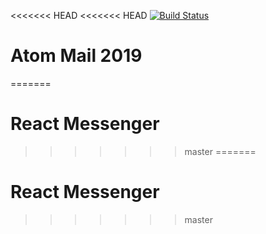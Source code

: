 <<<<<<< HEAD
<<<<<<< HEAD
[![Build Status](https://travis-ci.org/Via04/2019-2-ATOM-Frontend-I-VASHCHENKO.svg?branch=master)](https://travis-ci.org/Via04/2019-2-ATOM-Frontend-I-VASHCHENKO)
# Atom Mail 2019

=======
# React Messenger
>>>>>>> master
=======
# React Messenger
>>>>>>> master
